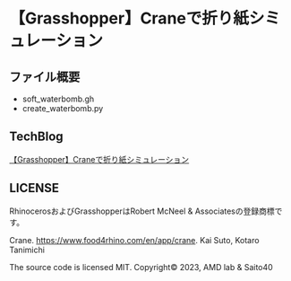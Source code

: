 # 【Grasshopper】Craneで折り紙シミュレーション

## ファイル概要

- soft_waterbomb.gh
- create_waterbomb.py

## TechBlog

[【Grasshopper】Craneで折り紙シミュレーション](https://amdlaboratory.com/amdblog/【grasshopper】craneで折り紙シミュレーション)

## LICENSE

RhinocerosおよびGrasshopperはRobert McNeel & Associatesの登録商標です。

Crane. https://www.food4rhino.com/en/app/crane. Kai Suto, Kotaro Tanimichi

The source code is licensed MIT. Copyright© 2023, AMD lab & Saito40
